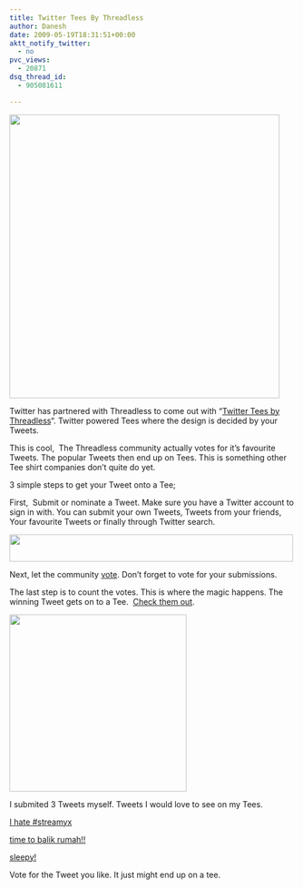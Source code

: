 ```yaml
---
title: Twitter Tees By Threadless
author: Danesh
date: 2009-05-19T18:31:51+00:00
aktt_notify_twitter:
  - no
pvc_views:
  - 20871
dsq_thread_id:
  - 905081611

---
```

[<img loading="lazy" class="alignnone" title="Twitter_Tees_By_Threadless" src="http://farm4.static.flickr.com/3626/3546677334_dc47731d9a.jpg" alt="" width="476" height="500" />][1]

Twitter has partnered with Threadless to come out with &#8220;[Twitter Tees by Threadless][2]&#8220;. Twitter powered Tees where the design is decided by your Tweets.

This is cool,  The Threadless community actually votes for it&#8217;s favourite Tweets. The popular Tweets then end up on Tees. This is something other Tee shirt companies don&#8217;t quite do yet.

3 simple steps to get your Tweet onto a Tee;

First,  Submit or nominate a Tweet. Make sure you have a Twitter account to sign in with. You can submit your own Tweets, Tweets from your friends, Your favourite Tweets or finally through Twitter search.

[<img loading="lazy" class="alignnone" title="Twitter_Tees_By_Threadless" src="http://farm4.static.flickr.com/3639/3546677570_80a40ed34f.jpg" alt="" width="500" height="48" />][3]

Next, let the community [vote][4]. Don&#8217;t forget to vote for your submissions.

The last step is to count the votes. This is where the magic happens. The winning Tweet gets on to a Tee.  [Check them out][5].

[<img loading="lazy" class="alignnone" title="Twitter_Tees_By_Threadless" src="http://farm4.static.flickr.com/3305/3546677726_7341ce752a_o.png" alt="" width="312" height="312" />][6]

I submited 3 Tweets myself. Tweets I would love to see on my Tees.

[I hate #streamyx][7]

[time to balik rumah!!][8]

[sleepy!][9]

Vote for the Tweet you like. It just might end up on a tee.

 [1]: http://farm4.static.flickr.com/3626/3546677334_dc47731d9a.jpg
 [2]: http://twitter.threadless.com/
 [3]: http://farm4.static.flickr.com/3639/3546677570_80a40ed34f.jpg
 [4]: http://twitter.threadless.com/score
 [5]: http://twitter.threadless.com/catalog
 [6]: http://farm4.static.flickr.com/3305/3546677726_7341ce752a_o.png
 [7]: http://thrdl.es/~/HI
 [8]: http://twitter.threadless.com/tweet/2617/time_to_balik_rumah
 [9]: http://thrdl.es/~/Gz